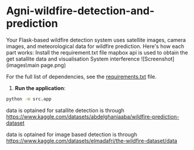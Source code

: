 # Agni-wildfire-detection-and-prediction
Your Flask-based wildfire detection system uses satellite images, camera images, and meteorological data for wildfire prediction. Here's how each part works:
Install the requirement.txt file
mapbox api is  used to obtain the get satallite data and visualisation 
System interference
![Screenshot](images\main page.png)

For the full list of dependencies, see the [requirements.txt](requirements.txt) file.

1.  **Run the application**:
   ```bash
   python -m src.app
   ```
data is optained for satallite detection is through
   https://www.kaggle.com/datasets/abdelghaniaaba/wildfire-prediction-dataset

   
data is optained for image based detection is through
   https://www.kaggle.com/datasets/elmadafri/the-wildfire-dataset/data


